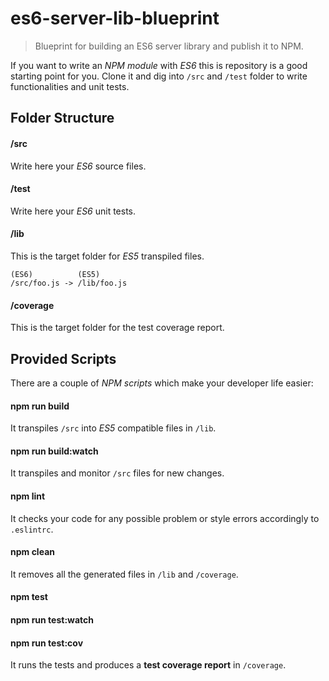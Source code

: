 # es6-server-lib-blueprint

> Blueprint for building an ES6 server library and publish it to NPM.

If you want to write an _NPM module_ with _ES6_ this is repository is a good starting point for you. Clone it and dig into `/src` and `/test` folder to write functionalities and unit tests.

## Folder Structure

#### /src

Write here your _ES6_ source files.

#### /test

Write here your _ES6_ unit tests.

#### /lib

This is the target folder for _ES5_ transpiled files. 

	(ES6)          (ES5)
	/src/foo.js -> /lib/foo.js

#### /coverage

This is the target folder for the test coverage report.

## Provided Scripts

There are a couple of _NPM scripts_ which make your developer life easier:

#### npm run build

It transpiles `/src` into _ES5_ compatible files in `/lib`.

#### npm run build:watch

It transpiles and monitor `/src` files for new changes.


#### npm lint

It checks your code for any possible problem or style errors accordingly to `.eslintrc`.

#### npm clean

It removes all the generated files in `/lib` and `/coverage`.

#### npm test

#### npm run test:watch

#### npm run test:cov

It runs the tests and produces a **test coverage report** in `/coverage`.




